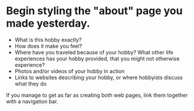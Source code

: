 # Begin styling the "about" page you made yesterday.

* What is this hobby exactly?
* How does it make you feel?
* Where have you traveled because of your hobby? What other life experiences has your hobby provided, that you might not otherwise experience?
* Photos and/or videos of your hobby in action
* Links to websites describing your hobby, or where hobbyists discuss what they do

If you manage to get as far as creating both web pages, link them together with a navigation bar.